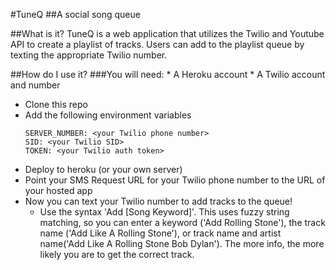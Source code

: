 #TuneQ
##A social song queue

##What is it?
TuneQ is a web application that utilizes the Twilio and Youtube API to create a playlist of tracks. Users can add to the playlist queue by texting the appropriate Twilio number.

##How do I use it?
###You will need:
	* A Heroku account
	* A Twilio account and number
* Clone this repo
* Add the following environment variables
	```
	SERVER_NUMBER: <your Twilio phone number>
	SID: <your Twilio SID>
	TOKEN: <your Twilio auth token>
	```
* Deploy to heroku (or your own server)
* Point your SMS Request URL for your Twilio phone number to the URL of your hosted app
* Now you can text your Twilio number to add tracks to the queue!
	* Use the syntax 'Add [Song Keyword]'. This uses fuzzy string matching, so you can enter a keyword ('Add Rolling Stone'), the track name ('Add Like A Rolling Stone'), or track name and artist name('Add Like A Rolling Stone Bob Dylan'). The more info, the more likely you are to get the correct track.
